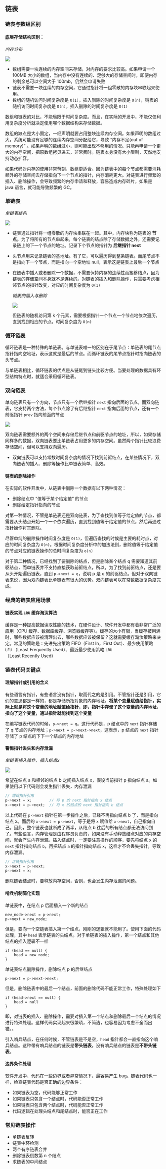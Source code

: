 ## 链表

### 链表与数组区别

#### 底层存储结构区别：

*内存分布*

![](./Images/数组与链表的内存结构.jpg)

* 数组需要一块连续的内存空间来存储，对内存的要求比较高。如果申请一个 100MB 大小的数组，当内存中没有连续的、足够大的存储空间时，即便内存的剩余总可以空间大于 100mb，仍然会申请失败
* 链表不需要一块连续的内存空间，它通过指针将一组零散的内存块串联起来使用。
* 数组的随机访问时间复杂度是 `O(1)`，插入删除的时间复杂度是 `O(n)`，链表的随机访问时间复杂度是 `O(n)`，插入删除的时间复杂度是 `O(1)`

数组和链表的对比，不能局限于时间复杂度。而且，在实际的开发中，不能仅仅利用复杂度分析就决定使用哪个数据结构来存储数据。

数组的缺点是大小固定，一经声明就要占用整块连续内存空间。如果声明的数组过大，系统可能没有足够的连续内存空间分配给它，导致 “内存不足(out of memory)”  。如果声明的数组过小，则可能出现不够用的情况。只能再申请一个更大的内存空间，把原数组拷贝进去，非常费时。链表本身没有大小限制，天然地支持动态扩容。

如果代码对内存的使用非常苛刻，数组更适合。因为链表中的每个节点都需要消耗额外的存储空间去存储指向下一个节点的指针，内存消耗更大。对链表进行频繁的插入、删除操作，会导致频繁的内存申请和释放，容易造成内存碎片，如果是 java 语言，就可能导致频繁的 GC。

### 单链表

*单链表结构*

![](./Images/单链表结构.jpg)

* 链表通过指针将一组零散的内存块串联在一起。其中，内存块称为链表的 **节点**。为了将所有的节点串起来，每个链表的结点除了存储数据之外，还需要记录链上的下一个节点的地址。记录下个节点的指针为 **后继指针 next**

* 头节点用来记录链表的基地址。有了它，可以遍历得到整条链表。而尾节点不是指向下一个节点，而是指向一个空地址 null，表示这是链表上最后一个节点

* 在链表中插入或者删除一个数据，不需要保持内存的连续性而搬移结点，因为链表的存储空间本身就不是连续的。对链表的插入和删除操作，只需要考虑相邻节点的指针改变，对应的时间复杂度为 `O(1)`

  *链表的插入与删除*

  ![](./Images\链表的插入与删除.jpg)

  但链表的随机访问第 k 个元素，需要根据指针一个节点一个节点地依次遍历，直到找到相应的节点。时间复杂度为 `O(n)`

### 循环链表

循环链表是一种特殊的单链表。与单链表唯一的区别在于尾节点：单链表的尾节点指针指向空地址，表示这就是最后的节点。而循环链表的尾节点指针时指向链表的头节点。

与单链表相比，循环链表的优点是从链尾到链头比较方便。当要处理的数据具有环型结构特点时，就适合采用循环链表。

### 双向链表

单向链表只有一个方向，节点只有一个后继指针 `next` 指向后面的节点。而双向链表，它支持两个方法，每个节点除了有后继指针 `next` 指向后面的节点，还有一个前驱指针 `prev` 指向前面的节点

![](./Images/双向链表.jpg)

双向链表需要额外的两个空间来存储后继节点和前驱节点的地址，所以，如果存储同样多的数据，双向链表要比单链表占用更多的内存空间。虽然两个指针比较浪费存储空间，但可以支持双向遍历。

* 双向链表可以支持常数时间复杂度的情况下找到前驱结点，在某些情况下，双向链表的插入、删除等操作比单链表简单、高效。

#### 链表的删除操作

在实际的软件开发中，从链表中删除一个数据有以下两种情况：

* 删除结点中 “值等于某个给定值” 的节点
* 删除给定指针指向的节点

对第一种情况，不管是单链表还是双向链表，为了查找到值等于给定值的节点，都需要从头结点开始一个一个依次遍历，直到找到值等于给定值的节点，然后再通过指针操作将其删除。

尽管单纯的删除操作时间复杂度是 `O(1)`，但遍历查找的时候是主要的耗时点，对应的时间复杂度为 `O(n)`。根据时间复杂度分析中的加法法则，删除值等于给定值的节点对应的链表操作的总时间复杂度为 `o(n)`

对于第二种情况，已经找到了要删除的结点，但是删除某个结点 q 需要知道其前驱结点，而单链表并不支持直接获取前驱结点，所以，为了找到前驱结点，还是要从头开始遍历链表，直到 `p->next = q`，说明 p 是 q 的前驱结点。但对于双向链表来说，因为双向链表比单链表有很大的优势。双向链表可以在常数数据复杂度完成。

### 经典的链表应用场景

#### 链表实现 `LRU` 缓存淘汰算法

​	缓存是一种提高数据读取性能的技术，在硬件设计、软件开发中都有着非常广泛的应用（CPU 缓存、数据库缓存、浏览器缓存等）。缓存的大小有限，当缓存被用满时，哪些数据应该被清理出去，哪些数据应该被保留？这就需要缓存淘汰策略来决定。常见的策略是：先进先出策略 FIFO（First In，First Out）、最少使用策略 `LFU` （Least Frequently Used）、最近最少使用策略 `LRU`（Least Recently Used）

### 链表代码关键点

#### 理解指针或引用的含义

有些语言有指针，有些语言没有指针，取而代之的是引用。不管指针还是引用，它们的意思都是一样的，都是存储所指对象的内存地址。**将某个变量赋值给指针，实际上就是将这个变量的地址赋值给指针，即，指针中存储了这个变量的内存地址， 指向了这个变量，通过指针就能找到这个变量**

在编写链表代码的时候，`p->next = q`。这行代码是，p 结点中的 `next` 指针存储了 q 节点的内存地址；`p->next = p->next->next`，这表示，p 结点的 `next` 指针存储了 p 结点的下下一个结点的内存地址

#### 警惕指针丢失和内存泄漏

*单链表插入操作，插入结点x*

![](./Images/单链表插入结点.png)

希望在结点 a 和相邻的结点 b 之间插入结点 x，假设当前指针 p 指向结点 a。如果使用以下代码则会发生指针丢失，内存泄漏

```c++
// 错误指针引用
p->next = x;		// 将 p 的 next 指针指向 x 结点
x->next = p->next;	// 将 x 的结点的 next 指针指向 b 结点
```

以上代码在 `p->next` 指针在第一步操作之后，已经不再指向结点 b 了，而是指向结点 x。而后的 `x->next = p->next`，等于是将 `x` 赋值给 `x->next`，自己指向自己。因此，整个链表也就断成了两半，从结点 b 往后的所有结点都无法访问到了。有些语言，内存管理是由程序员负责的，如果没有手动释放结点对应的内存空间，就会产生内存泄漏。插入结点时，一定要注意操作的顺序，要先将结点 x 的 `next` 指针指向结点 `b`，再把结点 `a` 的指针指向结点 `x`，这样才不会丢失指针，导致内存泄漏。

```c
// 正确指针引用
x->next = p->next;
p->next = x;
```

删除链表结点时，要释放内存空间，否则，也会发生内存泄漏的问题。

#### 哨兵机制简化实现

单链表中，在结点 p 后面插入一个新的结点

```
new_node->next = p->next;
p->next = new_node;
```

但是，要向一个空链表插入第一个结点，刚刚的逻辑就不能用了。使用下面的代码处理，其中 `head` 表示链表的头结点。对于单链表的插入操作，第一个结点和其他结点的插入逻辑不一样

```
if (head == null) {
    head = new_node;
}
```

单链表结点删除操作，删除结点 p 的后继结点

```
p->next = p->next->next;
```

但是，删除链表中的最后一个结点，前面的删除代码不能正常工作，特殊处理如下

```
if (head->next == null) {
    head = null
}
```

即，对链表的插入、删除操作，需要对插入第一个结点和删除最后一个结点的情况进行特殊处理。这样代码实现起来很繁琐，不简洁，也容易因为考虑不全而出错。。

引入哨兵结点，在任何时候，不管链表是不是空，`head` 指针都会一直指向这个哨兵结点。这种带有哨兵结点的链表是**带头链表**，没有哨兵结点的链表是**不带头链表**。

#### 边界条件处理

软件开发中，代码在一些边界或者异常情况下，最容易产生 bug。链表代码也一样，检查链表代码是否正确的边界条件：

* 如果链表为空，代码能够正常工作
* 如果链表只包含一个结点时，代码能否正常工作
* 如果链表只包含两个结点时，代码能否正常工作
* 代码逻辑在处理头结点和尾结点时，能否正在工作

### 常见链表操作

* 单链表反转
* 链表中环检测
* 两个有序链表合并
* 删除链表倒数第 n 个结点
* 求链表的中间结点